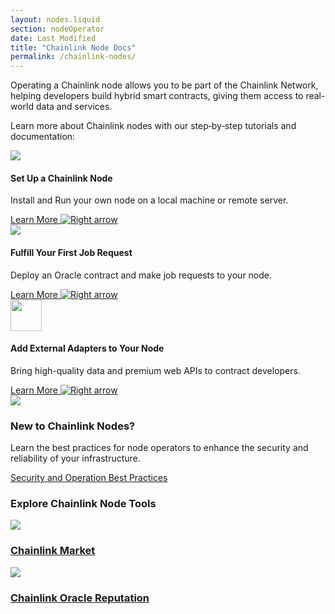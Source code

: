 ```yaml
---
layout: nodes.liquid
section: nodeOperator
date: Last Modified
title: "Chainlink Node Docs"
permalink: /chainlink-nodes/
---
```


<div>
  <div class="markdown-body">
    <div class="cl-section-header">
      <p>
        Operating a Chainlink node allows you to be part of the Chainlink Network, helping developers build hybrid smart contracts, giving them access to real-world data and services.
        <p>
        Learn more about Chainlink nodes with our step‑by‑step tutorials and documentation:
      </p>
    </div>
    <div class="cl-featuredcard">
        <div>
          <div>
            <img
              src="https://uploads-ssl.webflow.com/5e444500cbc42eeb5198206f/5e7898724c71bddf6749df17_DeFi2.svg"
              class="cl-image-featured"
            />
            <h4>Set Up a Chainlink Node</h4>
            <p>Install and Run your own node on a local machine or remote server.</p>
            <a href="/docs/running-a-chainlink-node">
              <div class="arrowed-text">
                  Learn More
                  <img class="cta-learnmore-arrow" src="/images/card-icons/navigation-arrow-right.svg" loading="lazy" alt="Right arrow">
              </div>
            </a>
          </div>
        </div>
      <div>
          <div>
            <img
              src="https://uploads-ssl.webflow.com/5e444500cbc42eeb5198206f/5e7898724c71bd62c149df16_Example.svg"
              class="cl-image-featured"
            />
            <h4>Fulfill Your First Job Request</h4>
            <p>
              Deploy an Oracle contract and make job requests to your node.
            </p>
            <a href="/docs/fulfilling-requests">
              <div class="arrowed-text">
                  Learn More
                  <img class="cta-learnmore-arrow" src="/images/card-icons/navigation-arrow-right.svg" loading="lazy" alt="Right arrow">
              </div>
            </a>
          </div>
        </div>
        <div>
          <div>
            <img
              src="https://uploads-ssl.webflow.com/5e444500cbc42eeb5198206f/5e7894ddbc6262c7a18da684_RequestSmall.svg"
              class="cl-image-featured"
              height="50"
            />
            <h4>Add External Adapters to Your Node</h4>
            <p>
              Bring high-quality data and premium web APIs to contract developers.
            </p>
            <a href="/docs/node-operators">
              <div class="arrowed-text">
                  Learn More
                  <img class="cta-learnmore-arrow" src="/images/card-icons/navigation-arrow-right.svg" loading="lazy" alt="Right arrow">
              </div>
            </a>
          </div>
      </div>
    </div>
    <div class="cl-featuredcard">
      <div>
        <div class="card-icon-wrapper">
          <img
            src="https://uploads-ssl.webflow.com/5e444500cbc42eeb5198206f/5e789d70c115820a2354f2cc_ChainlinkProject.svg"
            class="cl-image-featured"
          />
        </div>
        <h3>New to Chainlink Nodes?</h3>
        <p>
          Learn the best practices for node operators to enhance the security and reliability of your infrastructure.
        </p>
        <a href="/docs/best-security-practices/" class="cl-button--ghost">
          Security and Operation Best Practices
        </a>
      </div>
    </div>
    <div class="cl-section">
      <h3>Explore Chainlink Node Tools</h3>
      <div class="cl-section-cards">
        <a class="cl-productcard" href="https://market.link" target="_blank">
          <div>
              <img
                src="https://uploads-ssl.webflow.com/5e444500cbc42eeb5198206f/5e711675d22595473f1c0c20_Contract.svg"
              />
              <h3>Chainlink Market</h3>
          </div>
        </a>
        <a class="cl-productcard" href="https://reputation.link/" target="_blank">
          <div>
              <img
                src="https://uploads-ssl.webflow.com/5e444500cbc42eeb5198206f/5e711677c777c0bd0c747109_Nodes.svg"
              />
              <h3>Chainlink Oracle Reputation</h3>
          </div>
        </a>
      </div>
    </div>
  </div>
</div>
